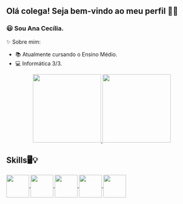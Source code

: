 ## Olá colega! Seja bem-vindo ao meu perfil 👩‍💻

### 😃 Sou Ana Cecília.

 ✨ Sobre mim:
- 📚 Atualmente cursando o Ensino Médio.
- 💻 Informática 3/3.

<div align="center">

 
<a href="https://github.com/anacecilia-hb">
<!-- <img height="180em" src="https://github-readme-stats.vercel.app/api?username=anacecilia-hb&show_icons=true&theme=radical&include_all_commits=true&count_private=true"/>
 -->
 
<img height="180em" src="https://github-readme-stats.vercel.app/api?username=anacecilia-hb&show_icons=true&theme=chartreuse-dark"/>

<img height="180em" src="https://github-readme-stats.vercel.app/api/top-langs/?username=anacecilia-hb&layout=donut&theme=chartreuse-dark"/>
 
 </a>



</div>

## Skills🖥️💡

<div>
 
<a href="https://github.com/anacecilia-hb">
<img align="center" height="60" widht="70" src="https://cdn.jsdelivr.net/gh/devicons/devicon/icons/html5/html5-original.svg">
</a>

<a href="https://github.com/anacecilia-hb">
<img align="center" height="60" widht="70" src="https://cdn.jsdelivr.net/gh/devicons/devicon/icons/css3/css3-original.svg">
</a>
  
<a href="https://github.com/anacecilia-hb">
<img align="center" height="60" widht="70" src="https://cdn.jsdelivr.net/gh/devicons/devicon/icons/javascript/javascript-original.svg">
</a>
  
<a href="https://github.com/anacecilia-hb">
<img align="center" height="60" widht="70" src="https://cdn.jsdelivr.net/gh/devicons/devicon/icons/java/java-plain-wordmark.svg">
</a>

<a href="https://github.com/anacecilia-hb">
<img align="center" height="60" widht="70" src=""https://cdn.jsdelivr.net/gh/devicons/devicon/icons/python/python-original.svg">
</a>

</div>



